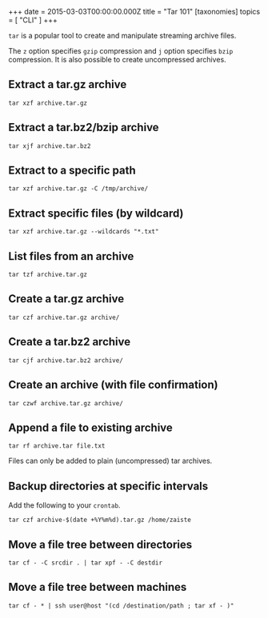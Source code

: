 
+++
date = 2015-03-03T00:00:00.000Z
title = "Tar 101"
[taxonomies]
topics = [ "CLI" ]
+++

`tar` is a popular tool to create and manipulate streaming archive files.

The `z` option specifies `gzip` compression and `j` option specifies `bzip` compression. It is also possible to create uncompressed archives.

## Extract a tar.gz archive

```
tar xzf archive.tar.gz
```

## Extract a tar.bz2/bzip archive

```
tar xjf archive.tar.bz2
```

## Extract to a specific path

```
tar xzf archive.tar.gz -C /tmp/archive/
```

## Extract specific files (by wildcard)

```
tar xzf archive.tar.gz --wildcards "*.txt"
```

## List files from an archive

```
tar tzf archive.tar.gz
```

## Create a tar.gz archive

```
tar czf archive.tar.gz archive/
```

## Create a tar.bz2 archive

```
tar cjf archive.tar.bz2 archive/
```

## Create an archive (with file confirmation)

```
tar czwf archive.tar.gz archive/
```

## Append a file to existing archive

```
tar rf archive.tar file.txt
```

Files can only be added to plain (uncompressed) tar archives.

## Backup directories at specific intervals

Add the following to your `crontab`.

```
tar czf archive-$(date +%Y%m%d).tar.gz /home/zaiste
```

## Move a file tree between directories

```
tar cf - -C srcdir . | tar xpf - -C destdir
```

## Move a file tree between machines

```
tar cf - * | ssh user@host "(cd /destination/path ; tar xf - )"
```